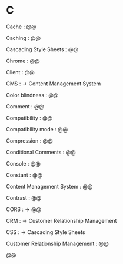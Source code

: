 # C

Cache
: @@

Caching
: @@

Cascading Style Sheets
: @@

Chrome
: @@

Client
: @@

CMS
: → Content Management System

Color blindness
: @@

Comment
: @@

Compatibility
: @@

Compatibility mode
: @@

Compression
: @@

Conditional Comments
: @@

Console
: @@

Constant
: @@

Content Management System
: @@

Contrast
: @@

CORS
: → @@

CRM
: → Customer Relationship Management

CSS
: → Cascading Style Sheets

Customer Relationship Management
: @@

@@